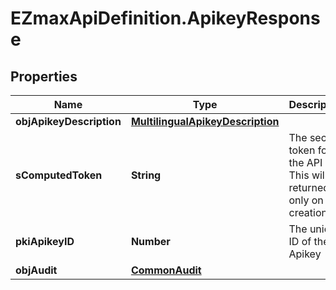 # EZmaxApiDefinition.ApikeyResponse

## Properties

Name | Type | Description | Notes
------------ | ------------- | ------------- | -------------
**objApikeyDescription** | [**MultilingualApikeyDescription**](MultilingualApikeyDescription.md) |  | 
**sComputedToken** | **String** | The secret token for the API key.  This will be returned only on creation. | [optional] 
**pkiApikeyID** | **Number** | The unique ID of the Apikey | 
**objAudit** | [**CommonAudit**](CommonAudit.md) |  | 


